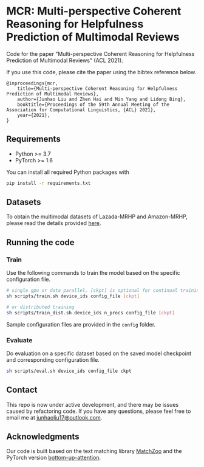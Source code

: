 # MCR: Multi-perspective Coherent Reasoning for Helpfulness Prediction of Multimodal Reviews

Code for the paper "Multi-perspective Coherent Reasoning for Helpfulness Prediction of Multimodal Reviews" (ACL 2021).

If you use this code, please cite the paper using the bibtex reference below.
```
@inproceedings{mcr,
    title={Multi-perspective Coherent Reasoning for Helpfulness Prediction of Multimodal Reviews},
    author={Junhao Liu and Zhen Hai and Min Yang and Lidong Bing},
    booktitle={Proceedings of the 59th Annual Meeting of the Association for Computational Linguistics, {ACL} 2021},
    year={2021},
}
```


## Requirements

- Python >= 3.7
- PyTorch >= 1.6

You can install all required Python packages with
```bash
pip install -r requirements.txt
```


## Datasets

To obtain the multimodal datasets of Lazada-MRHP and Amazon-MRHP, please read the details provided [here](scripts/README.md).


## Running the code

### Train
Use the following commands to train the model based on the specific configuration file.
```bash
# single gpu or data parallel, [ckpt] is optional for continual training
sh scripts/train.sh device_ids config_file [ckpt]

# or distributed training
sh scripts/train_dist.sh device_ids n_procs config_file [ckpt]
```

Sample configuration files are provided in the `config` folder.

### Evaluate
Do evaluation on a specific dataset based on the saved model checkpoint and corresponding configuration file.
```bash
sh scripts/eval.sh device_ids config_file ckpt
```


## Contact

This repo is now under active development, and there may be issues caused by refactoring code. If you have any questions, please feel free to email me at junhaoliu17@outlook.com.


## Acknowledgments

Our code is built based on the text matching library [MatchZoo](https://github.com/NTMC-Community/MatchZoo-py) and the PyTorch version [bottom-up-attention](https://github.com/MILVLG/bottom-up-attention.pytorch).
